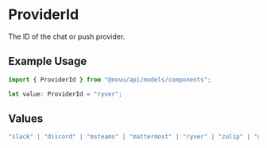# ProviderId

The ID of the chat or push provider.

## Example Usage

```typescript
import { ProviderId } from "@novu/api/models/components";

let value: ProviderId = "ryver";
```

## Values

```typescript
"slack" | "discord" | "msteams" | "mattermost" | "ryver" | "zulip" | "grafana-on-call" | "getstream" | "rocket-chat" | "whatsapp-business" | "chat-webhook" | "novu-slack" | "fcm" | "apns" | "expo" | "one-signal" | "pushpad" | "push-webhook" | "pusher-beams"
```